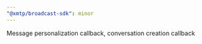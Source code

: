 ```yaml
---
"@xmtp/broadcast-sdk": minor
---
```


Message personalization callback, conversation creation callback
